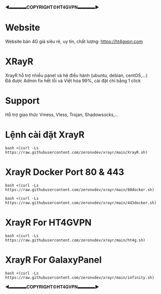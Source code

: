 ◄▬▬▬▬𝐂𝐎𝐏𝐘𝐑𝐈𝐆𝐇𝐓©𝐇𝐓𝟒𝐆𝐕𝐏𝐍▬▬▬▬►
# Website
Website bán 4G giá siêu rẻ, uy tín, chất lượng: https://ht4gvpn.com
# XRayR
XrayR hỗ trợ nhiều panel và hệ điều hành (ubuntu, debian, centOS,...)
<br>
Đã được Admin fix hết lỗi và Việt hóa 99%, cài đặt chỉ bằng 1 click
# Support
Hỗ trợ giao thức Vmess, Vless, Trojan, Shadowsocks,...

# Lệnh cài đặt XrayR

```
bash <(curl -Ls https://raw.githubusercontent.com/zeronxdev/xrayr/main/XrayR.sh)
```
# XrayR Docker Port 80 & 443

```
bash <(curl -Ls https://raw.githubusercontent.com/zeronxdev/xrayr/main/80docker.sh) 
```
```
bash <(curl -Ls https://raw.githubusercontent.com/zeronxdev/xrayr/main/443docker.sh) 
```
# XrayR For HT4GVPN

```
bash <(curl -Ls https://raw.githubusercontent.com/zeronxdev/xrayr/main/ht4g.sh)
```
# XrayR For GalaxyPanel

```
bash <(curl -Ls https://raw.githubusercontent.com/zeronxdev/xrayr/main/infinity.sh)
```
◄▬▬▬▬𝐂𝐎𝐏𝐘𝐑𝐈𝐆𝐇𝐓©𝐇𝐓𝟒𝐆𝐕𝐏𝐍▬▬▬▬►
